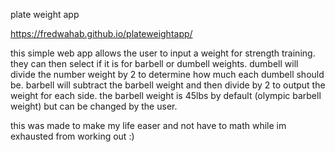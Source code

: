 plate weight app

https://fredwahab.github.io/plateweightapp/

this simple web app allows the user to input a weight for strength training. 
they can then select if it is for barbell or dumbell weights.
dumbell will divide the number weight by 2 to determine how much each dumbell should be.
barbell will subtract the barbell weight and then divide by 2 to output the weight for each side.
the barbell weight is 45lbs by default (olympic barbell weight) but can be changed by the user. 

this was made to make my life easer and not have to math while im exhausted from working out :)

